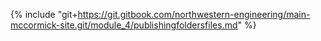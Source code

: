 {% include "git+https://git.gitbook.com/northwestern-engineering/main-mccormick-site.git/module_4/publishingfoldersfiles.md" %}



